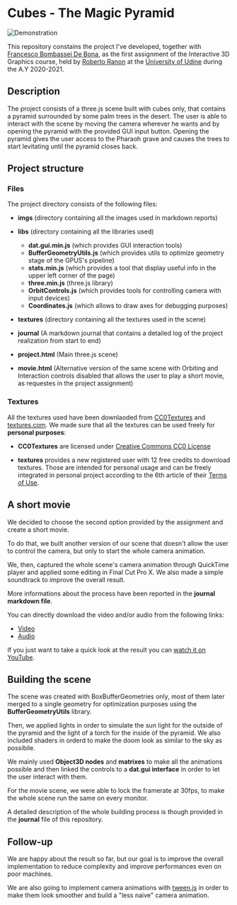 # Cubes - The Magic Pyramid

![Demonstration](imgs/demo-to-gif.gif)

This repository constains the project I've developed, together with [Francesco Bombassei De Bona](https://github.com/FraBomba6), as the first assignment of the Interactive 3D Graphics course, held by [Roberto Ranon](http://users.dimi.uniud.it/~roberto.ranon/) at the [University of Udine](https://www.uniud.it/it) during the A.Y 2020-2021.

## Description

The project consists of a three.js scene built with cubes only, that contains a pyramid surrounded by some palm trees in the desert. 
The user is able to interact with the scene by moving the camera wherever he wants and by opening the pyramid with the provided GUI input button. 
Opening the pyramid gives the user access to the Pharaoh grave and causes the trees to start levitating until the pyramid closes back. 

## Project structure

### Files
The project directory consists of the following files: 

* **imgs** (directory containing all the images used in markdown reports)

* **libs** (directory containing all the libraries used)
    - **dat.gui.min.js** (which provides GUI interaction tools)
    - **BufferGeometryUtils.js** (which provides utils to optimize geometry stage of the GPUS's pipeline)
    - **stats.min.js** (which provides a tool that display useful info in the upper left corner of the page)
    - **three.min.js** (three.js library)
    - **OrbitControls.js** (which provides tools for controlling camera with input devices)
    - **Coordinates.js** (which allows to draw axes for debugging purposes)

* **textures** (directory containing all the textures used in the scene)

* **journal** (A markdown journal that contains a detailed log of the project realization from start to end)

* **project.html** (Main three.js scene)

* **movie.html** (Alternative version of the same scene with Orbiting and Interaction controls disabled that allows the user to play a short movie, as requestes in the project assignment)

### Textures
All the textures used have been downlaoded from [CC0Textures](https://cc0textures.com/) and [textures.com](http://www.textures.com/).
We made sure that all the textures can be used freely for **personal purposes**:

* **CC0Textures** are licensed under [Creative Commons CC0 License](https://creativecommons.org/publicdomain/zero/1.0/deed.it)

* **textures** provides a new registered user with 12 free credits to download textures. Those are intended for personal usage and can be freely integrated in personal project according to the 6th article of their [Terms of Use](https://www.textures.com/terms-of-use.html).

## A short movie

We decided to choose the second option provided by the assignment and create a short movie. 

To do that, we built another version of our scene that doesn't allow the user to control the camera, but only to start the whole camera animation. 

We, then, captured the whole scene's camera animation through QuickTime player and applied some editing in Final Cut Pro X. We also made a simple soundtrack to improve the overall result. 

More informations about the process have been reported in the **journal markdown file**. 

You can directly download the video and/or audio from the following links:
* [Video](https://cantarutti-bombassei-3dgraphics.s3-eu-west-1.amazonaws.com/video.mov)
* [Audio](https://cantarutti-bombassei-3dgraphics.s3-eu-west-1.amazonaws.com/interactive.wav)

If you just want to take a quick look at the result you can <a href="https://youtu.be/NO5eCB_IUVA" target="_blank">watch it on YouTube</a>.


## Building the scene

The scene was created with BoxBufferGeometries only, most of them later merged to a single geometry for optimization purposes using the **BufferGeometryUtils** library. 

Then, we applied lights in order to simulate the sun light for the outside of the pyramid and the light of a torch for the inside of the pyramid. We also included shaders in orderd to make the doom look as similar to the sky as possibile.

We mainly used **Object3D nodes** and **matrixes** to make all the animations possible and then linked the controls to a **dat.gui interface** in order to let the user interact with them. 

For the movie scene, we were able to lock the framerate at 30fps, to make the whole scene run the same on every monitor.

A detailed description of the whole building process is though provided in the **journal** file of this repository. 


## Follow-up

We are happy about the result so far, but our goal is to improve the overall implementation to reduce complexity and improve performances even on poor machines.

We are also going to implement camera animations with [tween.js](https://github.com/tweenjs/tween.js/) in order to make them look smoother and build a "less naive" camera animation.
